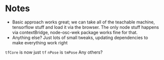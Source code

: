 # Notes

- Basic approach works great; we can take all of the teachable machine, tensorflow stuff and load it via the browser. The only node stuff happens via contextBridge, node-osc-wek package works fine for that.
- Anything else? Just lots of small tweaks, updating dependencies to make everything work right

`tfCore` is now just `tf`
`nPose` is `tmPose`
Any others?